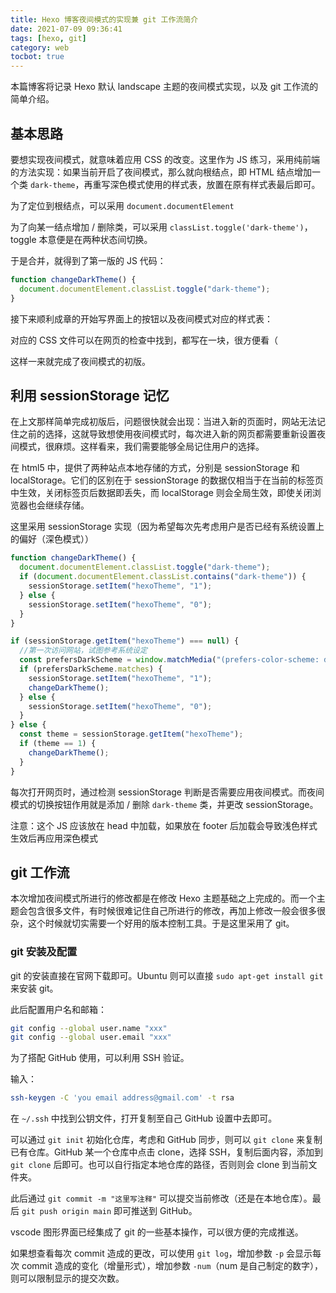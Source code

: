 ```yaml
---
title: Hexo 博客夜间模式的实现兼 git 工作流简介
date: 2021-07-09 09:36:41
tags: [hexo, git]
category: web
tocbot: true
---
```


本篇博客将记录 Hexo 默认 landscape 主题的夜间模式实现，以及 git 工作流的简单介绍。

## 基本思路

要想实现夜间模式，就意味着应用 CSS 的改变。这里作为 JS 练习，采用纯前端的方法实现：如果当前开启了夜间模式，那么就向根结点，即 HTML 结点增加一个类 `dark-theme`，再重写深色模式使用的样式表，放置在原有样式表最后即可。

<!-- more -->

为了定位到根结点，可以采用 `document.documentElement`

为了向某一结点增加 / 删除类，可以采用 `classList.toggle('dark-theme')`，toggle 本意便是在两种状态间切换。

于是合并，就得到了第一版的 JS 代码：

```javascript
function changeDarkTheme() {
  document.documentElement.classList.toggle("dark-theme");
}
```

接下来顺利成章的开始写界面上的按钮以及夜间模式对应的样式表：

对应的 CSS 文件可以在网页的检查中找到，都写在一块，很方便看（

这样一来就完成了夜间模式的初版。

## 利用 sessionStorage 记忆

在上文那样简单完成初版后，问题很快就会出现：当进入新的页面时，网站无法记住之前的选择，这就导致想使用夜间模式时，每次进入新的网页都需要重新设置夜间模式，很麻烦。这样看来，我们需要能够全局记住用户的选择。

在 html5 中，提供了两种站点本地存储的方式，分别是 sessionStorage 和 localStorage。它们的区别在于 sessionStorage 的数据仅相当于在当前的标签页中生效，关闭标签页后数据即丢失，而 localStorage 则会全局生效，即使关闭浏览器也会继续存储。

这里采用 sessionStorage 实现（因为希望每次先考虑用户是否已经有系统设置上的偏好（深色模式））

```javascript
function changeDarkTheme() {
  document.documentElement.classList.toggle("dark-theme");
  if (document.documentElement.classList.contains("dark-theme")) {
    sessionStorage.setItem("hexoTheme", "1");
  } else {
    sessionStorage.setItem("hexoTheme", "0");
  }
}

if (sessionStorage.getItem("hexoTheme") === null) {
  //第一次访问网站，试图参考系统设定
  const prefersDarkScheme = window.matchMedia("(prefers-color-scheme: dark)");
  if (prefersDarkScheme.matches) {
    sessionStorage.setItem("hexoTheme", "1");
    changeDarkTheme();
  } else {
    sessionStorage.setItem("hexoTheme", "0");
  }
} else {
  const theme = sessionStorage.getItem("hexoTheme");
  if (theme == 1) {
    changeDarkTheme();
  }
}
```

每次打开网页时，通过检测 sessionStorage 判断是否需要应用夜间模式。而夜间模式的切换按钮作用就是添加 / 删除 `dark-theme` 类，并更改 sessionStorage。

<p class="tip info"> 注意：这个 JS 应该放在 head 中加载，如果放在 footer 后加载会导致浅色样式生效后再应用深色模式 </p>

## git 工作流

本次增加夜间模式所进行的修改都是在修改 Hexo 主题基础之上完成的。而一个主题会包含很多文件，有时候很难记住自己所进行的修改，再加上修改一般会很多很杂，这个时候就切实需要一个好用的版本控制工具。于是这里采用了 git。

### git 安装及配置

git 的安装直接在官网下载即可。Ubuntu 则可以直接 `sudo apt-get install git` 来安装 git。

此后配置用户名和邮箱：

```bash
git config --global user.name "xxx"
git config --global user.email "xxx"
```

为了搭配 GitHub 使用，可以利用 SSH 验证。

输入：

```bash
ssh-keygen -C 'you email address@gmail.com' -t rsa
```

在 `~/.ssh` 中找到公钥文件，打开复制至自己 GitHub 设置中去即可。

可以通过 `git init` 初始化仓库，考虑和 GitHub 同步，则可以 `git clone` 来复制已有仓库。GitHub 某一个仓库中点击 clone，选择 SSH，复制后面内容，添加到 `git clone` 后即可。也可以自行指定本地仓库的路径，否则则会 clone 到当前文件夹。

此后通过 `git commit -m "这里写注释"` 可以提交当前修改（还是在本地仓库）。最后 `git push origin main` 即可推送到 GitHub。

vscode 图形界面已经集成了 git 的一些基本操作，可以很方便的完成推送。

如果想查看每次 commit 造成的更改，可以使用 `git log`，增加参数 `-p` 会显示每次 commit 造成的变化（增量形式），增加参数 `-num`（num 是自己制定的数字），则可以限制显示的提交次数。

